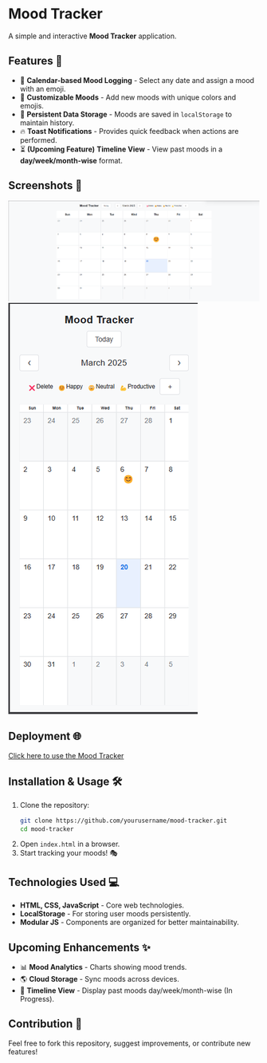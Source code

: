 # Mood Tracker

A simple and interactive **Mood Tracker** application.
## Features 🚀
- 📅 **Calendar-based Mood Logging** - Select any date and assign a mood with an emoji.
- 🎨 **Customizable Moods** - Add new moods with unique colors and emojis.
- 📌 **Persistent Data Storage** - Moods are saved in `localStorage` to maintain history.
- 🔥 **Toast Notifications** - Provides quick feedback when actions are performed.
- ⏳ **(Upcoming Feature)** **Timeline View** - View past moods in a **day/week/month-wise** format.

## Screenshots 📸
![pc Version](./img/ss1.png)
![Mobile Version](./img/ss2.png)

## Deployment 🌐
[Click here to use the Mood Tracker](https://mood-tracker-gules.vercel.app/)

## Installation & Usage 🛠
1. Clone the repository:
   ```bash
   git clone https://github.com/yourusername/mood-tracker.git
   cd mood-tracker
   ```
2. Open `index.html` in a browser.
3. Start tracking your moods! 🎭

## Technologies Used 💻
- **HTML, CSS, JavaScript** - Core web technologies.
- **LocalStorage** - For storing user moods persistently.
- **Modular JS** - Components are organized for better maintainability.

## Upcoming Enhancements ✨
- 📊 **Mood Analytics** - Charts showing mood trends.
- 🌎 **Cloud Storage** - Sync moods across devices.
- 📅 **Timeline View** - Display past moods day/week/month-wise (In Progress).

## Contribution 🤝
Feel free to fork this repository, suggest improvements, or contribute new features!
